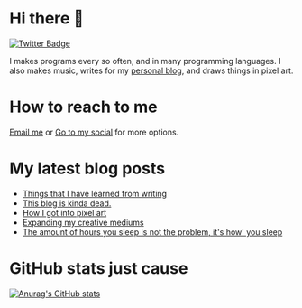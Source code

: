 # Hi there 👋

<!--
**HoangTuan110/HoangTuan110** is a ✨ _special_ ✨ repository because its `README.md` (this file) appears on your GitHub profile.

Here are some ideas to get you started:

- 🔭 I’m currently working on ...
- 🌱 I’m currently learning ...
- 👯 I’m looking to collaborate on ...
- 🤔 I’m looking for help with ...
- 💬 Ask me about ...
- 📫 How to reach me: ...
- 😄 Pronouns: ...
- ⚡ Fun fact: ...
-->

[![Twitter Badge](https://img.shields.io/badge/Twitter-Profile-informational?style=flat&logo=twitter&logoColor=white&color=1CA2F1)](https://twitter.com/DangHoangTuan20)

I makes programs every so often, and in many programming languages. I also makes music, writes for my [personal blog](https://tsk.bearblog.dev), and draws things in pixel art.

# How to reach to me

[Email me](mailto:mail@dht.anonaddy.me) or [Go to my social](https://tsk.bearblog.dev/social-media/) for more options.

# My latest blog posts
<!-- BLOG-POST-LIST:START -->
- [Things that I have learned from writing](https://tsk.bearblog.dev/things-that-i-have-learned-from-writing/)
- [This blog is kinda dead.](https://tsk.bearblog.dev/this-blog-is-kinda-dead/)
- [How I got into pixel art](https://tsk.bearblog.dev/how-i-got-into-pixel-art/)
- [Expanding my creative mediums](https://tsk.bearblog.dev/expanding-my-creative-mediums/)
- [The amount of hours you sleep is not the problem, it&#39;s how&#39; you sleep](https://tsk.bearblog.dev/the-amount-of-hours-you-sleep-is-not-the-problem-its-how-you-sleep/)
<!-- BLOG-POST-LIST:END -->

# GitHub stats just cause

[![Anurag's GitHub stats](https://github-readme-stats.vercel.app/api?username=HoangTuan110)](https://github.com/anuraghazra/github-readme-stats)
